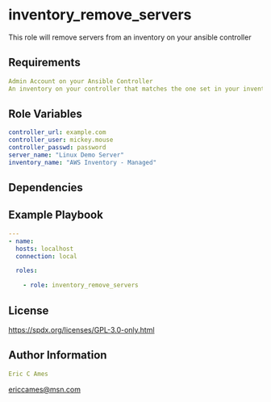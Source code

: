 inventory_remove_servers
=========

This role will remove servers from an inventory on your ansible controller

Requirements
------------

```yaml
Admin Account on your Ansible Controller
An inventory on your controller that matches the one set in your inventory_name variable
```

Role Variables
--------------
```yaml
controller_url: example.com
controller_user: mickey.mouse
controller_passwd: password
server_name: "Linux Demo Server"
inventory_name: "AWS Inventory - Managed"
```
Dependencies
------------

Example Playbook
----------------
```yaml
---
- name:
  hosts: localhost
  connection: local

  roles:

    - role: inventory_remove_servers
```
License
-------

https://spdx.org/licenses/GPL-3.0-only.html

Author Information
------------------
```yaml
Eric C Ames
```
ericcames@msn.com